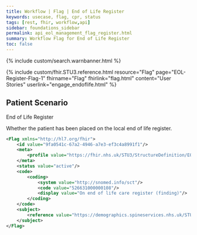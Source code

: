 ```yaml
---
title: Workflow | Flag | End of Life Register
keywords: usecase, flag, cpr, status
tags: [rest, fhir, workflow,api]
sidebar: foundations_sidebar
permalink: api_eol_management_flag_register.html
summary: Workflow Flag for End of Life Register
toc: false
---
```


{% include custom/search.warnbanner.html %}

{% include custom/fhir.STU3.reference.html resource="Flag" page="EOL-Register-Flag-1" fhirname="Flag" fhirlink="flag.html" content="User Stories" userlink="engage_endoflife.html" %}

## Patient Scenario ##

End of Life Register

Whether the patient has been placed on the local end of life register.

```xml
<Flag xmlns="http://hl7.org/fhir">
	<id value="9fa0541c-67a2-4946-a7e3-ef3c4a8991f1"/>
	<meta>
		<profile value="https://fhir.nhs.uk/STU3/StructureDefinition/EOL-Register-Flag-1"/>
	</meta>
	<status value="active"/>
	<code>
		<coding>
			<system value="http://snomed.info/sct"/>
			<code value="526631000000108"/>
			<display value="On end of life care register (finding)"/>
		</coding>
	</code>
	<subject>
		<reference value="https://demographics.spineservices.nhs.uk/STU3CareConnect-Patient-1/6101231234"/>
	</subject>
</Flag>
```
